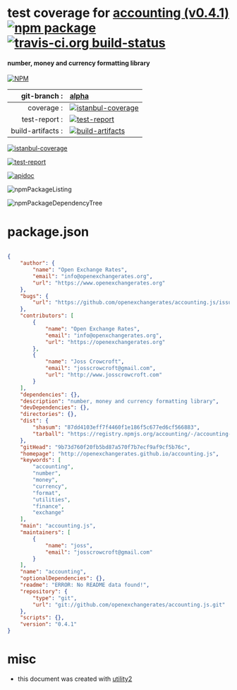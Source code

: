 # test coverage for  [accounting (v0.4.1)](http://openexchangerates.github.io/accounting.js)  [![npm package](https://img.shields.io/npm/v/npmtest-accounting.svg?style=flat-square)](https://www.npmjs.org/package/npmtest-accounting) [![travis-ci.org build-status](https://api.travis-ci.org/npmtest/node-npmtest-accounting.svg)](https://travis-ci.org/npmtest/node-npmtest-accounting)
#### number, money and currency formatting library

[![NPM](https://nodei.co/npm/accounting.png?downloads=true)](https://www.npmjs.com/package/accounting)

| git-branch : | [alpha](https://github.com/npmtest/node-npmtest-accounting/tree/alpha)|
|--:|:--|
| coverage : | [![istanbul-coverage](https://npmtest.github.io/node-npmtest-accounting/build/coverage.badge.svg)](https://npmtest.github.io/node-npmtest-accounting/build/coverage.html/index.html)|
| test-report : | [![test-report](https://npmtest.github.io/node-npmtest-accounting/build/test-report.badge.svg)](https://npmtest.github.io/node-npmtest-accounting/build/test-report.html)|
| build-artifacts : | [![build-artifacts](https://npmtest.github.io/node-npmtest-accounting/glyphicons_144_folder_open.png)](https://github.com/npmtest/node-npmtest-accounting/tree/gh-pages/build)|

[![istanbul-coverage](https://npmtest.github.io/node-npmtest-accounting/build/screenCapture.buildCustomOrg.browser.coverage.html.png)](https://npmtest.github.io/node-npmtest-accounting/build/coverage.html/index.html)

[![test-report](https://npmtest.github.io/node-npmtest-accounting/build/screenCapture.buildCustomOrg.browser.%252Fhome%252Ftravis%252Fbuild%252Fnpmtest%252Fnode-npmtest-accounting%252Ftmp%252Fbuild%252Ftest-report.html.png)](https://npmtest.github.io/node-npmtest-accounting/build/test-report.html)

[![apidoc](https://npmdoc.github.io/node-npmdoc-accounting/build/screenCapture.buildApidoc.browser.%252Fhome%252Ftravis%252Fbuild%252Fnpmdoc%252Fnode-npmdoc-accounting%252Ftmp%252Fbuild%252Fapidoc.html.png)](https://npmdoc.github.io/node-npmdoc-accounting/build/apidoc.html)

![npmPackageListing](https://npmtest.github.io/node-npmtest-accounting/build/screenCapture.npmPackageListing.svg)

![npmPackageDependencyTree](https://npmtest.github.io/node-npmtest-accounting/build/screenCapture.npmPackageDependencyTree.svg)



# package.json

```json

{
    "author": {
        "name": "Open Exchange Rates",
        "email": "info@openexchangerates.org",
        "url": "https://www.openexchangerates.org"
    },
    "bugs": {
        "url": "https://github.com/openexchangerates/accounting.js/issues"
    },
    "contributors": [
        {
            "name": "Open Exchange Rates",
            "email": "info@openxchangerates.org",
            "url": "https://openexchangerates.org"
        },
        {
            "name": "Joss Crowcroft",
            "email": "josscrowcroft@gmail.com",
            "url": "http://www.josscrowcroft.com"
        }
    ],
    "dependencies": {},
    "description": "number, money and currency formatting library",
    "devDependencies": {},
    "directories": {},
    "dist": {
        "shasum": "87dd4103eff7f4460f1e186f5c677ed6cf566883",
        "tarball": "https://registry.npmjs.org/accounting/-/accounting-0.4.1.tgz"
    },
    "gitHead": "9b73d760f20fb5bd87a570f7b7ecf9af9cf5b76c",
    "homepage": "http://openexchangerates.github.io/accounting.js",
    "keywords": [
        "accounting",
        "number",
        "money",
        "currency",
        "format",
        "utilities",
        "finance",
        "exchange"
    ],
    "main": "accounting.js",
    "maintainers": [
        {
            "name": "joss",
            "email": "josscrowcroft@gmail.com"
        }
    ],
    "name": "accounting",
    "optionalDependencies": {},
    "readme": "ERROR: No README data found!",
    "repository": {
        "type": "git",
        "url": "git://github.com/openexchangerates/accounting.js.git"
    },
    "scripts": {},
    "version": "0.4.1"
}
```



# misc
- this document was created with [utility2](https://github.com/kaizhu256/node-utility2)
